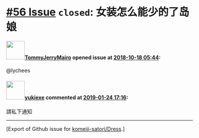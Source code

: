# [\#56 Issue](https://github.com/komeiji-satori/Dress/issues/56) `closed`: 女装怎么能少的了岛娘

#### <img src="https://avatars.githubusercontent.com/u/12117512?u=bc721577a922b82f770d2e2edbeed5eaaac88ff7&v=4" width="50">[TommyJerryMairo](https://github.com/TommyJerryMairo) opened issue at [2018-10-18 05:44](https://github.com/komeiji-satori/Dress/issues/56):

@lychees 

#### <img src="https://avatars.githubusercontent.com/u/3849019?u=deeddd0232b89efc3d050c68f954a503f23d9ae0&v=4" width="50">[yukiexe](https://github.com/yukiexe) commented at [2019-01-24 17:16](https://github.com/komeiji-satori/Dress/issues/56#issuecomment-457279791):

請私下通知


-------------------------------------------------------------------------------



[Export of Github issue for [komeiji-satori/Dress](https://github.com/komeiji-satori/Dress).]
